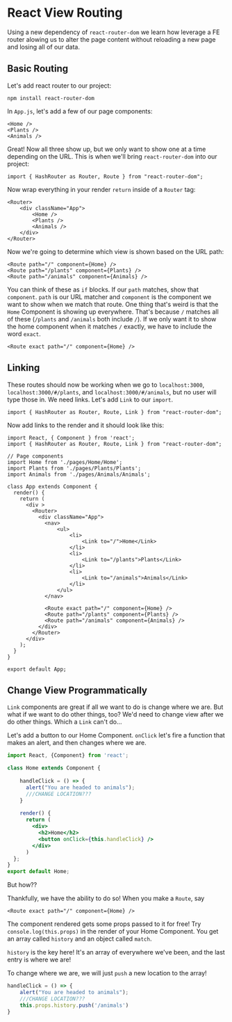 # React View Routing

Using a new dependency of `react-router-dom` we learn how leverage a FE router alowing us to alter the page content without reloading a new page and losing all of our data.

## Basic Routing

Let's add react router to our project:

```
npm install react-router-dom
```

In `App.js`, let's add a few of our page components:

```JSX
<Home />
<Plants />
<Animals />
```

Great! Now all three show up, but we only want to show one at a time depending on the URL. This is when we'll bring `react-router-dom` into our project:

```JSX
import { HashRouter as Router, Route } from "react-router-dom";
```

Now wrap everything in your render `return` inside of a `Router` tag:

```JSX
<Router>
    <div className="App">
        <Home />
        <Plants />
        <Animals />
    </div>
</Router>
```

Now we're going to determine which view is shown based on the URL path:

```JSX
<Route path="/" component={Home} />
<Route path="/plants" component={Plants} />
<Route path="/animals" component={Animals} />
```

You can think of these as `if` blocks. If our `path` matches, show that `component`. `path` is our URL matcher and `component` is the component we want to show when we match that route. One thing that's weird is that the `Home` Component is showing up everywhere. That's because `/` matches all of these (`/plants` and `/animals` both include `/`). If we only want it to show the home component when it matches `/` exactly, we have to include the word `exact`.

```JSX
<Route exact path="/" component={Home} />
```

## Linking

These routes should now be working when we go to `localhost:3000`, `localhost:3000/#/plants`, and `localhost:3000/#/animals`, but no user will type those in. We need links. Let's add `Link` to our `import`.

```JSX
import { HashRouter as Router, Route, Link } from "react-router-dom";
```

Now add links to the render and it should look like this:

```JSX
import React, { Component } from 'react';
import { HashRouter as Router, Route, Link } from "react-router-dom";

// Page components
import Home from './pages/Home/Home';
import Plants from './pages/Plants/Plants';
import Animals from './pages/Animals/Animals';

class App extends Component {
  render() {
    return (
      <div >
        <Router>
          <div className="App">
            <nav>
                <ul>
                    <li>
                        <Link to="/">Home</Link>
                    </li>
                    <li>
                        <Link to="/plants">Plants</Link>
                    </li>
                    <li>
                        <Link to="/animals">Animals</Link>
                    </li>
                </ul>
            </nav>

            <Route exact path="/" component={Home} />
            <Route path="/plants" component={Plants} />
            <Route path="/animals" component={Animals} />
          </div>
        </Router>
      </div>
    );
  }
}

export default App;
```

## Change View Programmatically

`Link` components are great if all we want to do is change where we are. But what if we want to do other things, too? We'd need to change view after we do other things. Which a `Link` can't do...

Let's add a button to our Home Component.  `onClick` let's fire a function that makes an alert, and then changes where we are.

```jsx
import React, {Component} from 'react';

class Home extends Component {
    
    handleClick = () => {
      alert("You are headed to animals");
      ///CHANGE LOCATION???
    }
    
    render() {
      return (
        <div>
          <h2>Home</h2>
          <button onClick={this.handleClick} />
        </div>
      )
  };
}
export default Home;
```


But how??

Thankfully, we have the ability to do so!
When you make a `Route`, say 
```JSX
<Route exact path="/" component={Home} />
```
The component rendered gets some props passed to it for free!
Try `console.log(this.props)` in the render of your Home Component.
You get an array called `history` and an object called `match`. 

`history` is the key here! It's an array of everywhere we've been, and the last entry is where we are!

To change where we are, we will just `push` a new location to the array!

```jsx
handleClick = () => {
    alert("You are headed to animals");
    ///CHANGE LOCATION???
    this.props.history.push('/animals')
}  
```
